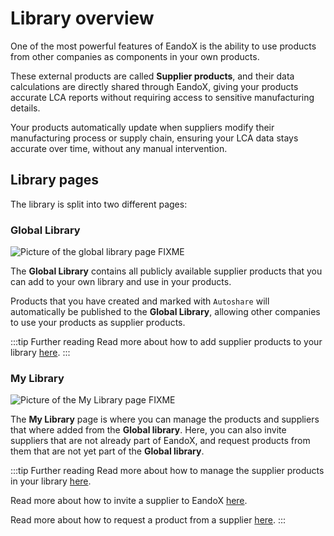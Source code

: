 # Library overview

One of the most powerful features of EandoX is the ability to use products from other companies as components in your own products.

These external products are called **Supplier products**, and their data calculations are directly shared through EandoX, giving your products accurate LCA reports without requiring access to sensitive manufacturing details.

Your products automatically update when suppliers modify their manufacturing process or supply chain, ensuring your LCA data stays accurate over time, without any manual intervention.

## Library pages

The library is split into two different pages:

### Global Library

![Picture of the global library page FIXME](/images/placeholder.png)

The **Global Library** contains all publicly available supplier products that you can add to your own library and use in your products.

Products that you have created and marked with `Autoshare` will automatically be published to the **Global Library**, allowing other companies to use your products as supplier products.

:::tip Further reading
Read more about how to add supplier products to your library [here](/documentation/library/accessing-supplier-products).
:::

### My Library

![Picture of the My Library page FIXME](/images/placeholder.png)

The **My Library** page is where you can manage the products and suppliers that where added from the **Global library**. Here, you can also invite suppliers that are not already part of EandoX, and request products from them that are not yet part of the **Global library**.

:::tip Further reading
Read more about how to manage the supplier products in your library [here](/documentation/library/managing-supplier-products).

Read more about how to invite a supplier to EandoX [here](/documentation/library/inviting-a-supplier).

Read more about how to request a product from a supplier [here](/documentation/library/requesting-a-suppplier-product).
:::
